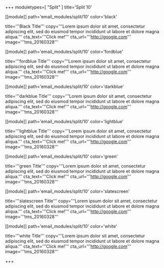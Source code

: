 +++
moduletypes=[ "Split" ]
title='Split 10'

[[module]]
path='email_modules/split/10'
color='black'

title='''Black Title'''
copy='''Lorem ipsum dolor sit amet, consectetur adipiscing elit, sed do eiusmod tempor incididunt ut labore et dolore magna aliqua.'''
cta_text='''Click me!'''
cta_url='''http://google.com'''
image='''tms_20160328'''

[[module]]
path='email_modules/split/10'
color='fordblue'

title='''fordblue Title'''
copy='''Lorem ipsum dolor sit amet, consectetur adipiscing elit, sed do eiusmod tempor incididunt ut labore et dolore magna aliqua.'''
cta_text='''Click me!'''
cta_url='''http://google.com'''
image='''tms_20160328'''

[[module]]
path='email_modules/split/10'
color='darkblue'

title='''darkblue Title'''
copy='''Lorem ipsum dolor sit amet, consectetur adipiscing elit, sed do eiusmod tempor incididunt ut labore et dolore magna aliqua.'''
cta_text='''Click me!'''
cta_url='''http://google.com'''
image='''tms_20160328'''

[[module]]
path='email_modules/split/10'
color='lightblue'

title='''lightblue Title'''
copy='''Lorem ipsum dolor sit amet, consectetur adipiscing elit, sed do eiusmod tempor incididunt ut labore et dolore magna aliqua.'''
cta_text='''Click me!'''
cta_url='''http://google.com'''
image='''tms_20160328'''

[[module]]
path='email_modules/split/10'
color='green'

title='''green Title'''
copy='''Lorem ipsum dolor sit amet, consectetur adipiscing elit, sed do eiusmod tempor incididunt ut labore et dolore magna aliqua.'''
cta_text='''Click me!'''
cta_url='''http://google.com'''
image='''tms_20160328'''

[[module]]
path='email_modules/split/10'
color='slatescreen'

title='''slatescreen Title'''
copy='''Lorem ipsum dolor sit amet, consectetur adipiscing elit, sed do eiusmod tempor incididunt ut labore et dolore magna aliqua.'''
cta_text='''Click me!'''
cta_url='''http://google.com'''
image='''tms_20160328'''

[[module]]
path='email_modules/split/10'
color='white'

title='''white Title'''
copy='''Lorem ipsum dolor sit amet, consectetur adipiscing elit, sed do eiusmod tempor incididunt ut labore et dolore magna aliqua.'''
cta_text='''Click me!'''
cta_url='''http://google.com'''
image='''tms_20160328'''

+++